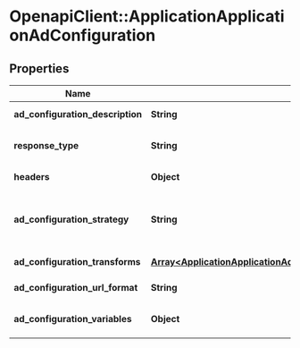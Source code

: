 # OpenapiClient::ApplicationApplicationAdConfiguration

## Properties
Name | Type | Description | Notes
------------ | ------------- | ------------- | -------------
**ad_configuration_description** | **String** | The ad configuration description | 
**response_type** | **String** | The ad configuration response type (Dfp, Vast, or SmartXML) | 
**headers** | **Object** | The ad configuration headers | 
**ad_configuration_strategy** | **String** | The ad configuration strategy (SingleAdResponse, or MultipleAdResponse) | 
**ad_configuration_transforms** | [**Array&lt;ApplicationApplicationAdConfigurationAdConfigurationTransforms&gt;**](ApplicationApplicationAdConfigurationAdConfigurationTransforms.md) | The ad configuration transforms | 
**ad_configuration_url_format** | **String** | The URL template for the ad server | 
**ad_configuration_variables** | **Object** | Key/value pairs for the ad server URL template | 


